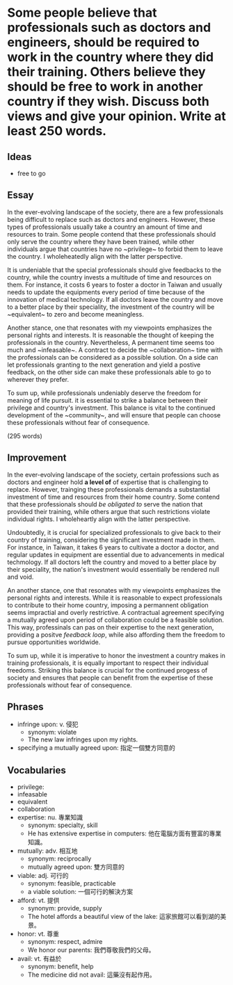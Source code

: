 # Some people believe that professionals such as doctors and engineers, should be required to work in the country where they did their training. Others believe they should be free to work in another country if they wish. Discuss both views and give your opinion. Write at least 250 words.

## Ideas

- free to go


## Essay

In the ever-evolving landscape of the society, there are a few professionals being difficult to replace such as doctors and engineers. However, these types of professionals usually take a country an amount of time and resources to train. Some people contend that these professionals should only serve the country where they have been trained, while other individuals argue that countries have no ~privilege~ to forbid them to leave the country. I wholeheatedly align with the latter perspective.

It is undeniable that the special professionals should give feedbacks to the country, while the country invests a multitude of time and resources on them. For instance, it costs 6 years to foster a doctor in Taiwan and usually needs to update the equipments every period of time because of the innovation of medical technology. If all doctors leave the country and move to a better place by their speciality, the investment of the country will be ~equivalent~ to zero and become meaningless.

Another stance, one that resonates with my viewpoints emphasizes the personal rights and interests. It is reasonable the thought of keeping the professionals in the country. Nevertheless, A permanent time seems too much and ~infeasable~. A contract to decide the ~collaboration~ time with the professionals can be considered as a possible solution. On a side can let professionals granting to the next generation and yield a postive feedback, on the other side can make these professionals able to go to wherever they prefer.

To sum up, while professionals undeniably deserve the freedom for meaning of life pursuit. it is essential to strike a balance between their privilege and country's investment. This balance is vital to the continued development of the ~community~, and will ensure that people can choose these professionals without fear of consequence.

(295 words)

## Improvement

In the ever-evolving landscape of the society, certain professions such as doctors and engineer hold **a level of** of expertise that is challenging to replace. However, trainging these professionals demands a substantial investment of time and resources from their home country. Some contend that these professionals should *be obligated to* serve the nation that provided their training, while others argue that such restrictions violate individual rights. I wholeheartly align with the latter perspective.

Undoubtedly, it is crucial for specialized professionals to give back to their country of training, considering the significant investment made in them. For instance, in Taiwan, it takes 6 years to cultivate a doctor a doctor, and regular updates in equipment are essential due to advancements in medical techmology. If all doctors left the country and moved to a better place by their speciality, the nation's investment would essentially be rendered null and void.

An another stance, one that resonates with my viewpoints emphasizes the personal rights and interests. While it is reasonable to expect professionals to contribute to their home country, imposing a permannent obligation seems impractial and overly restrictive. A contractual agreement specifying a mutually agreed upon period of collaboration could be a feasible solution. This way, professinals can pas on their expertise to the next generation, providing a positve *feedback loop*, while also affording them the freedom to pursue opportunities worldwide.

To sum up, while it is imperative to honor the investment a country makes in training professionals, it is equally important to respect their individual freedoms. Striking this balance is crucial for the continued progess of society and ensures that people can benefit from the expertise of these professionals without fear of consequence.

## Phrases

- infringe upon: v. 侵犯
  - synonym: violate
  - The new law infringes upon my rights.
- specifying a mutually agreed upon: 指定一個雙方同意的

## Vocabularies

- privilege:
- infeasable
- equivalent
- collaboration
- expertise: nu. 專業知識
  - synonym: specialty, skill
  - He has extensive expertise in computers: 他在電腦方面有豐富的專業知識。
- mutually: adv. 相互地
  - synonym: reciprocally
  - mutually agreed upon: 雙方同意的
- viable: adj. 可行的
  - synonym: feasible, practicable
  - a viable solution: 一個可行的解決方案
- afford: vt. 提供
  - synonym: provide, supply
  - The hotel affords a beautiful view of the lake: 這家旅館可以看到湖的美景。
- honor: vt. 尊重
  - synonym: respect, admire
  - We honor our parents: 我們尊敬我們的父母。
- avail: vt. 有益於
  - synonym: benefit, help
  - The medicine did not avail: 這藥沒有起作用。